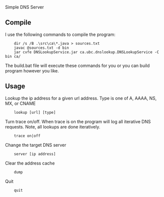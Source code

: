 Simple DNS Server
 
## Compile
 
I use the following commands to compile the program:

        dir /s /B .\src\ca\*.java > sources.txt
        javac @sources.txt -d bin
        jar cvfe DNSLookupService.jar ca.ubc.dnslookup.DNSLookupService -C bin ca/
        
The build.bat file will execute these commands for you or you can build program however you like.
## Usage

Lookup the ip address for a given url address. Type is one of A, AAAA, NS, MX, or CNAME

        lookup [url] [type]

Turn trace on/off. When trace is on the program will log all iterative DNS requests. Note, all lookups are done
 iteratively.

        trace on|off
        
Change the target DNS server

        server [ip address]
        
Clear the address cache

        dump
        
Quit

        quit